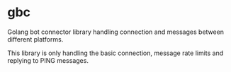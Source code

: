 # gbc
Golang bot connector library handling connection and messages between different platforms.

This library is only handling the basic connection, message rate limits and replying to PING messages.